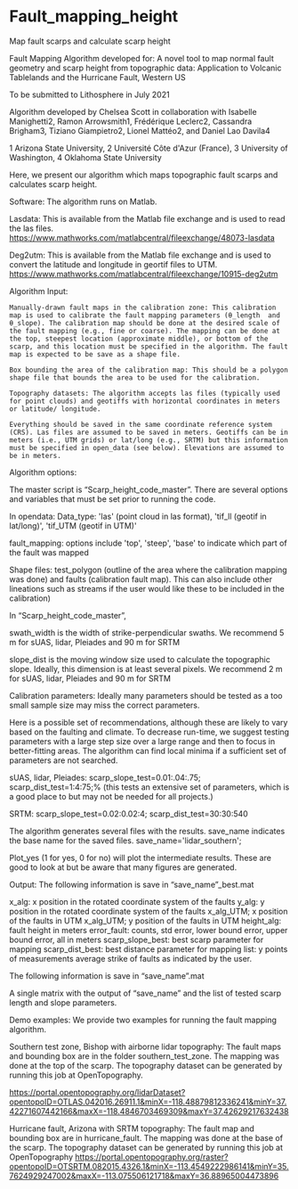 # Fault_mapping_height
Map fault scarps and calculate scarp height 

Fault Mapping Algorithm developed for: A novel tool to map normal fault geometry and scarp height from topographic data: Application to Volcanic Tablelands and the Hurricane Fault, Western US

To be submitted to Lithosphere in July 2021

Algorithm developed by Chelsea Scott in collaboration with Isabelle Manighetti2, Ramon Arrowsmith1, Frédérique Leclerc2, Cassandra Brigham3, Tiziano Giampietro2, Lionel Mattéo2, and Daniel Lao Davila4 

1 Arizona State University, 2 Université Côte d'Azur (France), 3 University of Washington, 4 Oklahoma State University

Here, we present our algorithm which maps topographic fault scarps and calculates scarp height. 

Software: 
The algorithm runs on Matlab. 

Lasdata: This is available from the Matlab file exchange and is used to read the las files.  https://www.mathworks.com/matlabcentral/fileexchange/48073-lasdata

Deg2utm: This is available from the Matlab file exchange and is used to convert the latitude and longitude in geortif files to UTM.  https://www.mathworks.com/matlabcentral/fileexchange/10915-deg2utm

Algorithm Input: 

	Manually-drawn fault maps in the calibration zone: This calibration map is used to calibrate the fault mapping parameters (θ_length  and θ_slope). The calibration map should be done at the desired scale of the fault mapping (e.g., fine or coarse). The mapping can be done at the top, steepest location (approximate middle), or bottom of the scarp, and this location must be specified in the algorithm. The fault map is expected to be save as a shape file.  

	Box bounding the area of the calibration map: This should be a polygon shape file that bounds the area to be used for the calibration. 

	Topography datasets: The algorithm accepts las files (typically used for point clouds) and geotiffs with horizontal coordinates in meters or latitude/ longitude.  

	Everything should be saved in the same coordinate reference system (CRS). Las files are assumed to be saved in meters. Geotiffs can be in meters (i.e., UTM grids) or lat/long (e.g., SRTM) but this information must be specified in open_data (see below). Elevations are assumed to be in meters. 

Algorithm options: 

The master script is “Scarp_height_code_master”. There are several options and variables that must be set prior to running the code. 

In opendata: 
Data_type: 'las' (point cloud in las format), 'tif_ll (geotif in lat/long)', 'tif_UTM (geotif in UTM)' 

fault_mapping: options include 'top', 'steep', 'base' to indicate which part of the fault was mapped 

Shape files: test_polygon (outline of the area where the calibration mapping was done) and faults (calibration fault map). This can also include other lineations such as streams if the user would like these to be included in the calibration) 

In “Scarp_height_code_master”, 

swath_width is the width of strike-perpendicular swaths. We recommend 5 m for sUAS, lidar, Pleiades and  90 m for SRTM

slope_dist is the moving window size used to calculate the topographic slope. Ideally, this dimension is at least several pixels. We recommend 2 m for sUAS, lidar, Pleiades and  90 m for SRTM

Calibration parameters: Ideally many parameters should be tested as a too small sample size may miss the correct parameters. 

Here is a possible set of recommendations, although these are likely to vary based on the faulting and climate. To decrease run-time, we suggest testing parameters with a large step size over a large range and then to focus in better-fitting areas. The algorithm can find local minima if a sufficient set of parameters are not searched. 

sUAS, lidar, Pleiades: scarp_slope_test=0.01:.04:.75; scarp_dist_test=1:4:75;% (this tests an extensive set of parameters, which is a good place to but may not be needed for all projects.) 

SRTM: scarp_slope_test=0.02:0.02:4; scarp_dist_test=30:30:540

The algorithm generates several files with the results. save_name indicates the base name for the saved files. 
save_name='lidar_southern';

Plot_yes (1 for yes, 0 for no) will plot the intermediate results. These are good to look at but be aware that many figures are generated. 


Output: The following information is save in “save_name”_best.mat 

x_alg: x position in the rotated coordinate system of the faults
y_alg: y position in the rotated coordinate system of the faults
x_alg_UTM; x position of the faults in UTM 
x_alg_UTM; y position of the faults in UTM 
height_alg: fault height in meters
error_fault: counts, std error, lower bound error, upper bound error, all in meters
scarp_slope_best: best scarp parameter for mapping 
scarp_dist_best: best distance parameter for mapping
list: y points of measurements
average strike of faults as indicated by the user. 

The following information is save in “save_name”.mat 

A single matrix with the output of “save_name” and the list of tested scarp length and slope parameters. 

Demo examples: 
We provide two examples for running the fault mapping algorithm. 

Southern test zone, Bishop with airborne lidar topography: The fault maps and bounding box are in the folder southern_test_zone. The mapping was done at the top of the scarp. The topography dataset can be generated by running this job at OpenTopography. 

https://portal.opentopography.org/lidarDataset?opentopoID=OTLAS.042016.26911.1&minX=-118.48879812336241&minY=37.42271607442166&maxX=-118.4846703469309&maxY=37.42629217632438

Hurricane fault, Arizona with SRTM topography: 
The fault map and bounding box are in hurricane_fault. The mapping was done at the base of the scarp. The topography dataset can be generated by running this job at OpenTopography https://portal.opentopography.org/raster?opentopoID=OTSRTM.082015.4326.1&minX=-113.4549222986141&minY=35.7624929247002&maxX=-113.075506121718&maxY=36.88965004473896
